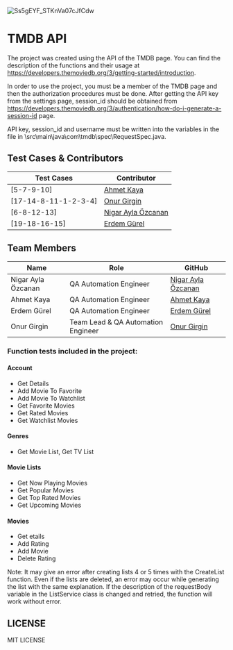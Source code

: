 ![Ss5gEYF_STKnVa07cJfCdw](https://github.com/Mednasa/_LB_Nopcommerce_Project/assets/159004360/bc5cce3f-2550-4c18-93b1-0051b869869b)
# TMDB API

The project was created using the API of the TMDB page. You can find the description of the functions and their usage at https://developers.themoviedb.org/3/getting-started/introduction.

In order to use the project, you must be a member of the TMDB page and then the authorization procedures must be done. After getting the API key from the settings page, session_id should be obtained from https://developers.themoviedb.org/3/authentication/how-do-i-generate-a-session-id page.

API key, session_id and username must be written into the variables in the file in \src\main\java\com\tmdb\spec\RequestSpec.java.

## Test Cases & Contributors

| Test Cases                                     | Contributor                  |
|------------------------------------------------|------------------------------|
| [5-7-9-10]| [Ahmet Kaya](https://github.com/0AhmetKaya0)|
| [17-14-8-11-1-2-3-4] | [Onur Girgin](https://github.com/Mednasa) |
| [6-8-12-13] | [Nigar Ayla Özcanan](https://github.com/NigarAylaOzcanan) |
| [19-18-16-15] | [Erdem Gürel](https://github.com/artam109) |



## Team Members

| Name                    | Role            | GitHub                                           | 
|-------------------------|-----------------|--------------------------------------------------|
| Nigar Ayla Özcanan      | QA Automation Engineer     | [Nigar Ayla Özcanan](https://github.com/NigarAylaOzcanan) | 
| Ahmet Kaya              | QA Automation Engineer     | [Ahmet Kaya](https://github.com/0AhmetKaya0) | 
| Erdem Gürel             | QA Automation Engineer     | [Erdem Gürel](https://github.com/artam109)       |    
 | Onur Girgin             | Team Lead & QA Automation Engineer   | [Onur Girgin](https://github.com/Mednasa) |

### Function tests included in the project:

#### Account
- Get Details
- Add Movie To Favorite
- Add Movie To Watchlist
- Get Favorite Movies
- Get Rated Movies
- Get Watchlist Movies

#### Genres
- Get Movie List, Get TV List

#### Movie Lists
- Get Now Playing Movies
- Get Popular Movies
- Get Top Rated Movies
- Get Upcoming Movies

#### Movies
- Get etails
- Add Rating
- Add Movie
- Delete Rating

Note: It may give an error after creating lists 4 or 5 times with the CreateList function. Even if the lists are deleted, an error may occur while generating the list with the same explanation. If the description of the requestBody variable in the ListService class is changed and retried, the function will work without error.

## LICENSE
MIT LICENSE
